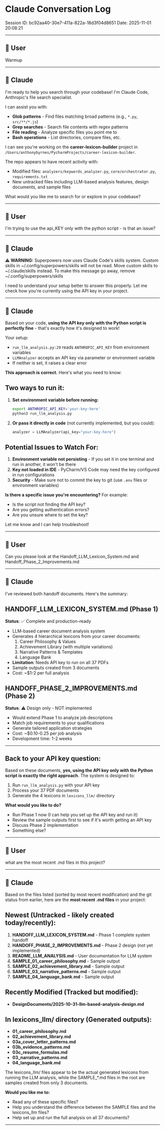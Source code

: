 # Claude Conversation Log

Session ID: bc92aa40-30e7-411a-822a-18d3f04d8651
Date: 2025-11-01 20:08:21

---

## 👤 User

Warmup

---

## 🤖 Claude

I'm ready to help you search through your codebase! I'm Claude Code, Anthropic's file search specialist.

I can assist you with:
- **Glob patterns** - Find files matching broad patterns (e.g., `*.py`, `src/**/*.js`)
- **Grep searches** - Search file contents with regex patterns
- **File reading** - Analyze specific files you point me to
- **Bash operations** - List directories, compare files, etc.

I can see you're working on the **career-lexicon-builder** project in `/Users/anthonybyrnes/PycharmProjects/career-lexicon-builder`. 

The repo appears to have recent activity with:
- Modified files: `analyzers/keywords_analyzer.py`, `core/orchestrator.py`, `requirements.txt`
- New untracked files including LLM-based analysis features, design documents, and sample files

What would you like me to search for or explore in your codebase?

---

## 👤 User

I'm trying to use the api_KEY only with the python script - is that an issue?

---

## 🤖 Claude

⚠️ **WARNING:** Superpowers now uses Claude Code's skills system. Custom skills in ~/.config/superpowers/skills will not be read. Move custom skills to ~/.claude/skills instead. To make this message go away, remove ~/.config/superpowers/skills

I need to understand your setup better to answer this properly. Let me check how you're currently using the API key in your project.

---

## 🤖 Claude

Based on your code, **using the API key only with the Python script is perfectly fine** - that's exactly how it's designed to work! 

Your setup:
- `run_llm_analysis.py:29` reads `ANTHROPIC_API_KEY` from environment variables
- `LLMAnalyzer` accepts an API key via parameter or environment variable
- If neither is set, it raises a clear error

**This approach is correct.** Here's what you need to know:

## Two ways to run it:

1. **Set environment variable before running:**
   ```bash
   export ANTHROPIC_API_KEY='your-key-here'
   python3 run_llm_analysis.py
   ```

2. **Or pass it directly in code** (not currently implemented, but you could):
   ```python
   analyzer = LLMAnalyzer(api_key="your-key-here")
   ```

## Potential Issues to Watch For:

1. **Environment variable not persisting** - If you set it in one terminal and run in another, it won't be there
2. **Key not loaded in IDE** - PyCharm/VS Code may need the key configured in run configurations
3. **Security** - Make sure not to commit the key to git (use `.env` files or environment variables)

**Is there a specific issue you're encountering?** For example:
- Is the script not finding the API key?
- Are you getting authentication errors?
- Are you unsure where to set the key?

Let me know and I can help troubleshoot!

---

## 👤 User

Can you please look at the Handoff_LLM_Lexicon_System.md and Handoff_Phase_2_Improvements.md

---

## 🤖 Claude

I've reviewed both handoff documents. Here's the summary:

## HANDOFF_LLM_LEXICON_SYSTEM.md (Phase 1)
**Status**: ✅ Complete and production-ready
- LLM-based career document analysis system
- Generates 4 hierarchical lexicons from your career documents:
  1. Career Philosophy & Values
  2. Achievement Library (with multiple variations)
  3. Narrative Patterns & Templates
  4. Language Bank
- **Limitation**: Needs API key to run on all 37 PDFs
- Sample outputs created from 3 documents
- Cost: ~$1-2 per full analysis

## HANDOFF_PHASE_2_IMPROVEMENTS.md (Phase 2)
**Status**: ⚠️ Design only - NOT implemented
- Would extend Phase 1 to analyze job descriptions
- Match job requirements to your qualifications
- Generate tailored application strategies
- Cost: ~$0.10-0.25 per job analysis
- Development time: 1-2 weeks

---

## Back to your API key question:

Based on these documents, **yes, using the API key only with the Python script is exactly the right approach**. The system is designed to:

1. Run `run_llm_analysis.py` with your API key
2. Process your 37 PDF documents
3. Generate the 4 lexicons in `lexicons_llm/` directory

**What would you like to do?**
- Run Phase 1 now (I can help you set up the API key and run it)
- Review the sample outputs first to see if it's worth getting an API key
- Discuss Phase 2 implementation
- Something else?

---

## 👤 User

what are the most recent .md files in this project?

---

## 🤖 Claude

Based on the files listed (sorted by most recent modification) and the git status from earlier, here are the **most recent .md files** in your project:

## Newest (Untracked - likely created today/recently):
1. **HANDOFF_LLM_LEXICON_SYSTEM.md** - Phase 1 complete system handoff
2. **HANDOFF_PHASE_2_IMPROVEMENTS.md** - Phase 2 design (not yet implemented)
3. **README_LLM_ANALYSIS.md** - User documentation for LLM system
4. **SAMPLE_01_career_philosophy.md** - Sample output
5. **SAMPLE_02_achievement_library.md** - Sample output
6. **SAMPLE_03_narrative_patterns.md** - Sample output
7. **SAMPLE_04_language_bank.md** - Sample output

## Recently Modified (Tracked but modified):
- **DesignDocuments/2025-10-31-llm-based-analysis-design.md**

## In lexicons_llm/ directory (Generated outputs):
- **01_career_philosophy.md**
- **02_achievement_library.md**
- **03a_cover_letter_patterns.md**
- **03b_evidence_patterns.md**
- **03c_resume_formulas.md**
- **03_narrative_patterns.md**
- **04_language_bank.md**

The lexicons_llm/ files appear to be the actual generated lexicons from running the LLM analysis, while the SAMPLE_*.md files in the root are samples created from only 3 documents.

**Would you like me to:**
- Read any of these specific files?
- Help you understand the difference between the SAMPLE files and the lexicons_llm files?
- Help set up and run the full analysis on all 37 documents?

---

